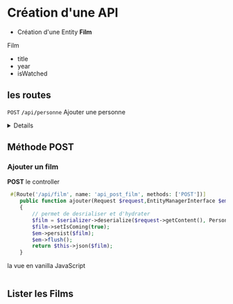 # Création d'une API
- Création d'une Entity **Film**

Film
 - title  
 - year  
 - isWatched   

## les routes

 <code>POST</code> <code><b>/</b>api<b>/</b>personne</code>  Ajouter une personne  
<details>`{"code":"400","message":"Bad Request"}` 
</details>


## Méthode POST
### Ajouter un film 
**POST**
le controller
```php
 #[Route('/api/film', name: 'api_post_film', methods: ['POST'])]
    public function ajouter(Request $request,EntityManagerInterface $em,SerializerInterface $serializer): Response
    {
        // permet de desrialiser et d'hydrater
        $film = $serializer->deserialize($request->getContent(), Personne::class, 'json');
        $film->setIsComing(true);
        $em->persist($film);
        $em->flush();
        return $this->json($film);
    }
```
la vue en vanilla JavaScript
```html

```


## Lister les Films
```php

```
